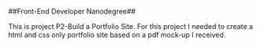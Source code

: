 ##Front-End Developer Nanodegree## 

This is project P2-Build a Portfolio Site. For this project I needed to create a html and css only portfolio site based on a pdf mock-up I received.
